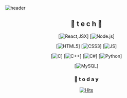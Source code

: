 <!--
**gowjr1216/gowjr1216** is a ✨ _special_ ✨ repository because its `README.md` (this file) appears on your GitHub profile.

Here are some ideas to get you started:

- 🔭 I’m currently working on ...
- 🌱 I’m currently learning ...
- 👯 I’m looking to collaborate on ...
- 🤔 I’m looking for help with ...
- 💬 Ask me about ...
- 📫 How to reach me: ...
- 😄 Pronouns: ...
- ⚡ Fun fact: ...
-->

![header](https://capsule-render.vercel.app/api?type=Venom&color=auto&height=300&section=header&text=Profile%20🎈&fontSize=90)

<div align=center>
  
## 🌻 t e c h 🌻


[![React,JSX](https://img.shields.io/badge/React%20/%20JSX-61DAFB?style=flat-square&logo=React&logoColor=black)] [![Node.js](https://img.shields.io/badge/Node.js-5FA04E?style=flat-square&logo=Node.js&logoColor=black)]
<br>

[![HTML5](https://img.shields.io/badge/HTML5-E34F26?style=flat-square&logo=HTML5&logoColor=black)] [![CSS3](https://img.shields.io/badge/CSS-1572B6?style=flat-square&logo=CSS3&logoColor=black)] [![JS](https://img.shields.io/badge/JavaScript-F7DF1E?style=flat-square&logo=JavaScript&logoColor=black)]
<br>

[![C](https://img.shields.io/badge/C-#A8B9CC?style=flat-square&logo=C&logoColor=black)] [![C++](https://img.shields.io/badge/C++-#00599C?style=flat-square&logo=C++&logoColor=black)] [![C#](https://img.shields.io/badge/C#-#512BD4?style=flat-square&logo=C#&logoColor=black)] [![Python](https://img.shields.io/badge/Python-#3776AB?style=flat-square&logo=Python&logoColor=black)]
<br>

[![MySQL](https://img.shields.io/badge/MySQL-#4479A1?style=flat-square&logo=MySQL&logoColor=black)]
<br>

### 📌 t o d a y

[![Hits](https://hits.seeyoufarm.com/api/count/incr/badge.svg?url=https%3A%2F%2Fgithub.com%2Fgowjr1216&count_bg=%23EC1818&title_bg=%23080808&icon=&icon_color=%23E7E7E7&title=hits&edge_flat=false)](https://hits.seeyoufarm.com)
<br><br><br><br><br>

</div>

